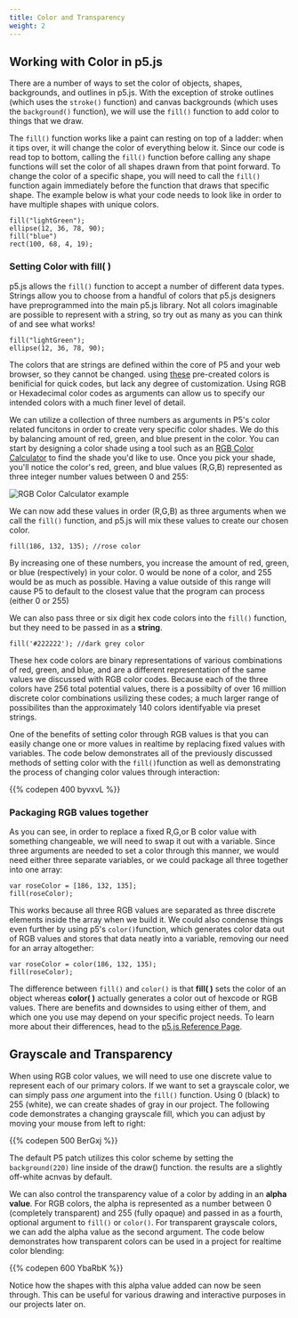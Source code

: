 ```yaml
---
title: Color and Transparency
weight: 2
---
```

## Working with Color in p5.js

There are a number of ways to set the color of objects, shapes, backgrounds, and outlines in p5.js. With the exception of stroke outlines (which uses the `stroke()` function) and canvas backgrounds (which uses the `background()` function), we will use the `fill()` function to add color to things that we draw.



The `fill()` function works like a paint can resting on top of a ladder: when it tips over, it will change the color of everything below it. Since our code is read top to bottom, calling the `fill()` function before calling any shape functions will set the color of all shapes drawn from that point forward. To change the color of a specific shape, you will need to call the `fill()` function again immediately before the function that draws that specific shape. The example below is what your code needs to look like in order to have multiple shapes with unique colors.

```
fill("lightGreen");
ellipse(12, 36, 78, 90);
fill("blue")
rect(100, 68, 4, 19);
```



### Setting Color with fill( )

p5.js allows the `fill()` function to accept a number of different data types. Strings allow you to choose from a handful of colors that p5.js designers have preprogrammed into the main p5.js library. Not all colors imaginable are possible to represent with a string, so try out as many as you can think of and see what works!

```
fill("lightGreen");
ellipse(12, 36, 78, 90);
```

The colors that are strings are defined within the core of P5 and your web browser, so they cannot be changed. using [these](https://searchwindevelopment.techtarget.com/definition/136-browser-colors-with-names) pre-created colors is benificial for quick codes, but lack any degree of customization. Using RGB or Hexadecimal color codes as arguments can allow us to specify our intended colors with a much finer level of detail.

We can utilize a collection of three numbers as arguments in P5's color related funcitons in order to create very specific color shades. We do this by balancing amount of red, green, and blue present in the color. You can start by designing a color shade using a tool such as an [RGB Color Calculator](https://www.w3schools.com/colors/colors_rgb.asp) to find the shade you'd like to use. Once you pick your shade, you'll notice the color's red, green, and blue values (R,G,B) represented as three integer number values between 0 and 255:

![](/images/uploads/screen-shot-2019-05-24-at-10.14.00-am.png "RGB Color Calculator example")

We can now add these values in order (R,G,B) as three arguments when we call the `fill()` function, and p5.js will mix these values to create our chosen color.

```
fill(186, 132, 135); //rose color
```

By increasing one of these numbers, you increase the amount of red, green, or blue (respectively) in your color. 0 would be none of a color, and 255 would be as much as possible. Having a value outside of this range will cause P5 to default to the closest value that the program can process (either 0 or 255)

We can also pass three or six digit hex code colors into the `fill()` function, but they need to be passed in as a **string**.

```
fill('#222222'); //dark grey color
```

These hex code colors are binary representations of various combinations of red, green, and blue, and are a different representation of the same values we discussed with RGB color codes. Because each of the three colors have 256 total potential values, there is a possibilty of over 16 million discrete color combinations usilizing these codes; a much larger range of possibilites than the approximately 140 colors identifyable via preset strings. 

One of the benefits of setting color through RGB values is that you can easily change one or more values in realtime by replacing fixed values with variables. The code below demonstrates all of the previously discussed methods of setting color with the `fill()`function as well as demonstrating the process of changing color values through interaction:

{{% codepen 400 byvxvL %}}

### Packaging RGB values together

As you can see, in order to replace a fixed R,G,or B color value with something changeable, we will need to swap it out with a variable. Since three arguments are needed to set a color through this manner, we would need either three separate variables, or we could package all three together into one array:

```
var roseColor = [186, 132, 135]; 
fill(roseColor);
```

This works because all three RGB values are separated as three discrete elements inside the array when we build it. We could also condense things even further by using p5's `color()`function, which generates color data out of RGB values and stores that data neatly into a variable, removing our need for an array altogether:

```
var roseColor = color(186, 132, 135);
fill(roseColor); 
```



The difference between `fill()` and `color()` is that **fill( )** sets the color of an object whereas **color( )** actually generates a color out of hexcode or RGB values. There are benefits and downsides to using either of them, and which one you use may depend on your specific project needs. To learn more about their differences, head to the [p5.js Reference Page](https://p5js.org/reference/#group-Color).



## Grayscale and Transparency

When using RGB color values, we will need to use one discrete value to represent each of our primary colors. If we want to set a grayscale color, we can simply pass _one_ argument into the `fill()` function. Using 0 (black) to 255 (white), we can create shades of gray in our project. The following code demonstrates a changing grayscale fill, which you can adjust by moving your mouse from left to right:

{{% codepen 500 BerGxj %}}

The default P5 patch utilizes this color scheme by setting the `background(220)` line inside of the draw() function. the results are a slightly off-white acnvas by default.

We can also control the transparency value of a color by adding in an **alpha value**. For RGB colors, the alpha is represented as a number between 0 (completely transparent) and 255 (fully opaque) and passed in as a fourth, optional argument to `fill()` or `color()`. For transparent grayscale colors, we can add the alpha value as the second argument. The code below demonstrates how transparent colors can be used in a project for realtime color blending:

{{% codepen 600 YbaRbK %}}

Notice how the shapes with this alpha value added can now be seen through. This can be useful for various drawing and interactive purposes in our projects later on.
